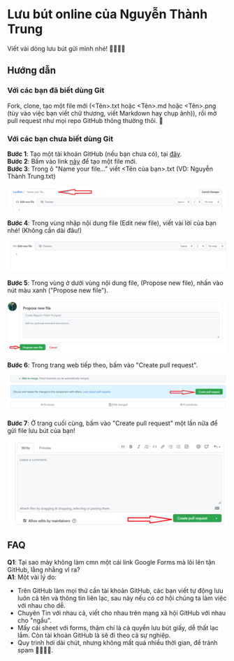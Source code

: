 # Lưu bút online của Nguyễn Thành Trung

Viết vài dòng lưu bút gửi mình nhé! 🐧🐧🐧🐧

## Hướng dẫn

### Với các bạn đã biết dùng Git
Fork, clone, tạo một file mới (<Tên>.txt hoặc <Tên>.md hoặc <Tên>.png (tùy vào việc bạn viết chữ thương, viết Markdown hay chụp ảnh)), rồi mở pull request như mọi repo GitHub thông thường thôi. 🐧

### Với các bạn chưa biết dùng Git
**Bước 1**: Tạo một tài khoản GitHub (nếu bạn chưa có), tại [đây](https://github.com/join).  
**Bước 2**: Bấm vào link [này](https://github.com/trungnt2910/LuuBut/new/master) để tạo một file mới.  
**Bước 3**: Trong ô "Name your file..." viết <Tên của bạn>.txt (VD: Nguyễn Thành Trung.txt)

![Bước 3](img/Buoc3.png)

**Bước 4**: Trong vùng nhập nội dung file (Edit new file), viết vài lời của bạn nhé! (Không cần dài đâu!)  

![Bước 4](img/Buoc4.png)

**Bước 5**: Trong vùng ở dưới vùng nội dung file, (Propose new file), nhấn vào nút màu xanh ("Propose new file").  

![Bước 5](img/Buoc5.png)

**Bước 6**: Trong trang web tiếp theo, bấm vào "Create pull request".  

![Bước 6](img/Buoc6.png)

**Bước 7**: Ở trang cuối cùng, bấm vào "Create pull request" một lần nữa để gửi file lưu bút của bạn!  

![Bước 7](img/Buoc7.png)

## FAQ

**Q1**: Tại sao mày không làm cmn một cái link Google Forms mà lôi lên tận GitHub, lằng nhằng vl ra?  
**A1**: Một vài lý do:
- Trên GitHub làm mọi thứ cần tài khoản GitHub, các bạn viết tự động lưu luôn cả tên và thông tin liên lạc, sau này nếu có cơ hội chúng ta làm việc với nhau cho dễ.
- Chuyên Tin với nhau cả, viết cho nhau trên mạng xã hội GitHub với nhau cho "ngầu".
- Mấy cái sheet với forms, thậm chí là cả quyển lưu bút giấy, dễ thất lạc lắm. Còn tài khoản GitHub là sẽ đi theo cả sự nghiệp.
- Quy trình hơi dài chút, nhưng không mất quá nhiều thời gian, để tránh spam 🐧🐧🐧🐧.
